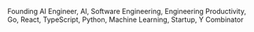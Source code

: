 Founding AI Engineer, AI, Software Engineering, Engineering Productivity, Go, React, TypeScript, Python, Machine Learning, Startup, Y Combinator
